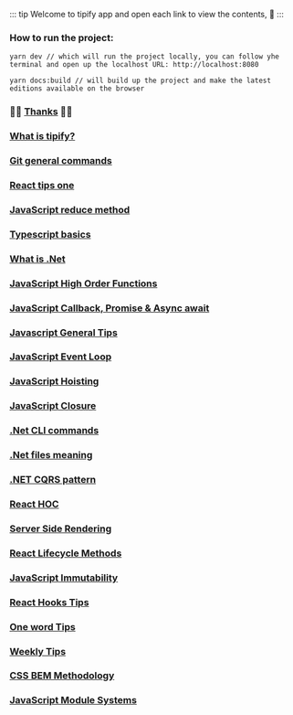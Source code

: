 ::: tip
Welcome to tipify app and open each link to view the contents, :hugs:
:::

### How to run the project:

```
yarn dev // which will run the project locally, you can follow yhe terminal and open up the localhost URL: http://localhost:8080
```

```
yarn docs:build // will build up the project and make the latest editions available on the browser
```

### :tada::tada: [Thanks](./thanks.html)  :tada::tada:
### [What is tipify?](./tipify.html)
### [Git general commands](./git-tips-one.html)
### [React tips one](./react-tips-one.html)
### [JavaScript reduce method](./js-reduce-method.html)
### [Typescript basics](./ts-basics.html)
### [What is .Net](./dotnet-basics.html)
### [JavaScript High Order Functions](./js-high-order-functions.html)
### [JavaScript Callback, Promise & Async await](./js-callback-promise-async-await.html)
### [Javascript General Tips](./js-general-tips.html)
### [JavaScript Event Loop](./js-event-loop.html)
### [JavaScript Hoisting](./js-hoisting.html)
### [JavaScript Closure](./js-closure.html)
### [.Net CLI commands](./dotnet-cli-commands.html)
### [.Net files meaning](./dotnet-files-meaning.html)
### [.NET CQRS pattern](./dotnet-cqrs.html)
### [React HOC](./react-hoc.html)
### [Server Side Rendering](./sever-side-rendering.html)
### [React Lifecycle Methods](./react-lifecycle.html)
### [JavaScript Immutability](./js-immutability.html)
### [React Hooks Tips](./react-hooks-tips.html)
### [One word Tips](./one-word-tips.html)
### [Weekly Tips](./weekly-tips.html)
### [CSS BEM Methodology](./css-bem.html)
### [JavaScript Module Systems](./js-module-systems.html)
